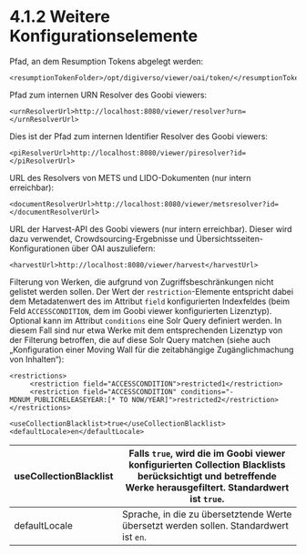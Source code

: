 # 4.1.2 Weitere Konfigurationselemente

Pfad, an dem Resumption Tokens abgelegt werden:

```markup
<resumptionTokenFolder>/opt/digiverso/viewer/oai/token/</resumptionTokenFolder>
```



Pfad zum internen URN Resolver des Goobi viewers:

```markup
<urnResolverUrl>http://localhost:8080/viewer/resolver?urn=</urnResolverUrl>
```



Dies ist der Pfad zum internen Identifier Resolver des Goobi viewers:

```markup
<piResolverUrl>http://localhost:8080/viewer/piresolver?id=</piResolverUrl>
```



URL des Resolvers von METS und LIDO-Dokumenten \(nur intern erreichbar\):

```markup
<documentResolverUrl>http://localhost:8080/viewer/metsresolver?id=</documentResolverUrl>
```



URL der Harvest-API des Goobi viewers \(nur intern erreichbar\). Dieser wird dazu verwendet, Crowdsourcing-Ergebnisse und Übersichtsseiten-Konfigurationen über OAI auszuliefern:

```markup
<harvestUrl>http://localhost:8080/viewer/harvest</harvestUrl>
```



Filterung von Werken, die aufgrund von Zugriffsbeschränkungen nicht gelistet werden sollen. Der Wert der `restriction`-Elemente entspricht dabei dem Metadatenwert des im Attribut `field` konfigurierten Indexfeldes \(beim Feld `ACCESSCONDITION`, dem im Goobi viewer konfigurierten Lizenztyp\). Optional kann im Attribut `conditions` eine Solr Query definiert werden. In diesem Fall sind nur etwa Werke mit dem entsprechenden Lizenztyp von der Filterung betroffen, die auf diese Solr Query matchen \(siehe auch „Konfiguration einer Moving Wall für die zeitabhängige Zugänglichmachung von Inhalten“\):

```markup
<restrictions>
     <restriction field="ACCESSCONDITION">restricted1</restriction>
     <restriction field="ACCESSCONDITION" conditions="-MDNUM_PUBLICRELEASEYEAR:[* TO NOW/YEAR]">restricted2</restriction>
</restrictions>
```



```markup
<useCollectionBlacklist>true</useCollectionBlacklist>
<defaultLocale>en</defaultLocale>
```

| useCollectionBlacklist | Falls `true`, wird die im Goobi viewer konfigurierten Collection Blacklists berücksichtigt und betreffende Werke herausgefiltert. Standardwert ist `true`. |
| --- | --- |
| defaultLocale | Sprache, in die zu übersetztende Werte übersetzt werden sollen. Standardwert ist `en`.  |

